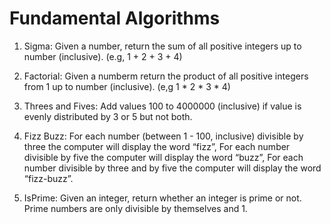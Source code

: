 # Fundamental Algorithms

1. Sigma: Given a number, return the sum of all positive integers up to number (inclusive). (e.g, 1 + 2 + 3 + 4)

2. Factorial: Given a numberm return the product of all positive integers from 1 up to number (inclusive). (e,g 1 * 2 * 3 * 4)

3. Threes and Fives: Add values 100 to 4000000 (inclusive) if value is evenly distributed by 3 or 5 but not both.

4. Fizz Buzz: For each number (between 1 - 100, inclusive) divisible by three the computer will display the word “fizz”, For each number divisible by five the computer will display the word “buzz”, For each number divisible by three and by five the computer will display the word “fizz-buzz”.

5. IsPrime: Given an integer, return whether an integer is prime or not. Prime numbers are only divisible by themselves and 1.
